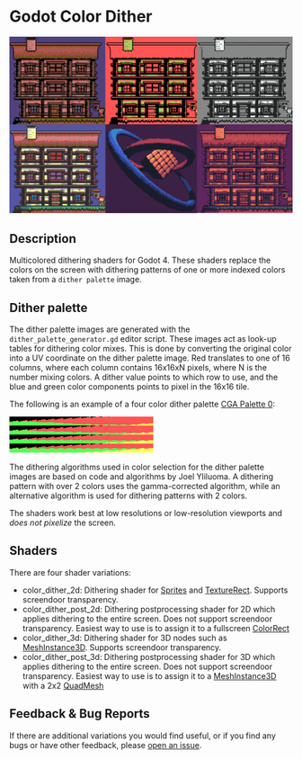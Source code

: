 # Godot Color Dither

![Sample](https://github.com/Donitzo/godot-color-dither/blob/main/images/sample.png)

## Description

Multicolored dithering shaders for Godot 4. These shaders replace the colors on the screen with dithering patterns of one or more indexed colors taken from a `dither palette` image.

## Dither palette

The dither palette images are generated with the `dither_palette_generator.gd` editor script. These images act as look-up tables for dithering color mixes. This is done by converting the original color into a UV coordinate on the dither palette image. Red translates to one of 16 columns, where each column contains 16x16xN pixels, where N is the number mixing colors. A dither value points to which row to use, and the blue and green color components points to pixel in the 16x16 tile.

The following is an example of a four color dither palette [CGA Palette 0](https://lospec.com/palette-list/cga-palette-0-high):

![Sample](https://github.com/Donitzo/godot-color-dither/blob/main/src/color_dither/textures/palettes/cga-palette-0-high.png)

The dithering algorithms used in color selection for the dither palette images are based on code and algorithms by Joel Yliluoma. A dithering pattern with over 2 colors uses the gamma-corrected algorithm, while an alternative algorithm is used for dithering patterns with 2 colors.

The shaders work best at low resolutions or low-resolution viewports and *does not pixelize* the screen.

## Shaders

There are four shader variations:

- color_dither_2d: Dithering shader for [Sprites](https://docs.godotengine.org/en/3.5/classes/class_sprite.html) and [TextureRect](https://docs.godotengine.org/en/stable/classes/class_texturerect.html). Supports screendoor transparency.
- color_dither_post_2d: Dithering postprocessing shader for 2D which applies dithering to the entire screen. Does not support screendoor transparency. Easiest way to use is to assign it to a fullscreen [ColorRect](https://docs.godotengine.org/en/stable/classes/class_colorrect.html)
- color_dither_3d: Dithering shader for 3D nodes such as [MeshInstance3D](https://docs.godotengine.org/en/stable/classes/class_meshinstance3d.html). Supports screendoor transparency.
- color_dither_post_3d: Dithering postprocessing shader for 3D which applies dithering to the entire screen. Does not support screendoor transparency. Easiest way to use is to assign it to a [MeshInstance3D](https://docs.godotengine.org/en/stable/classes/class_meshinstance3d.html) with a 2x2 [QuadMesh](https://docs.godotengine.org/en/stable/classes/class_quadmesh.html)

## Feedback & Bug Reports

If there are additional variations you would find useful, or if you find any bugs or have other feedback, please [open an issue](https://github.com/Donitzo/godot-simple-portal-system/issues).
